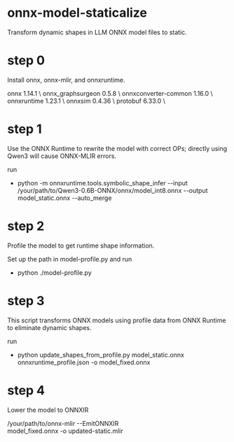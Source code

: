 # onnx-model-staticalize
Transform dynamic shapes in LLM ONNX model files to static.

# step 0
Install onnx, onnx-mlir, and onnxruntime.

onnx                 1.14.1 \\
onnx_graphsurgeon    0.5.8 \\
onnxconverter-common 1.16.0 \\
onnxruntime          1.23.1 \\
onnxsim              0.4.36 \\
protobuf             6.33.0 \\

# step 1
Use the ONNX Runtime to rewrite the model with correct OPs; directly using Qwen3 will cause ONNX-MLIR errors.
 
run 
- python -m onnxruntime.tools.symbolic_shape_infer --input /your/path/to/Qwen3-0.6B-ONNX/onnx/model_int8.onnx --output model_static.onnx --auto_merge

# step 2
Profile the model to get runtime shape information.

Set up the path in model-profile.py and run
- python ./model-profile.py


# step 3

This script transforms ONNX models using profile data from ONNX Runtime to eliminate dynamic shapes.

run 
- python update_shapes_from_profile.py model_static.onnx onnxruntime_profile.json -o model_fixed.onnx

# step 4

Lower the model to ONNXIR

/your/path/to/onnx-mlir --EmitONNXIR \
model_fixed.onnx -o updated-static.mlir
